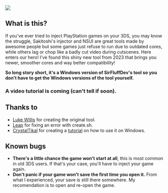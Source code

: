 <img src="https://files.catbox.moe/3zv3ts.png">

## What is this?
If you’ve ever tried to inject PlayStation games on your 3DS, you may know the struggle, Sakitoshi's injector and NSUI are great tools made by awesome people but some games just refuse to run due to outdated cores, while others lag or chop like a badly cut video during cutscenes. Here enters our hero! I’ve found this shiny new tool from 2023 that brings you newer, smoother cores and way better compatibility!

**So long story short, it's a Windows version of SirFluffDev's tool so you don't have to get the Windows versions of the tool yourself.**

### A video tutorial is coming (can't tell if soon).

## Thanks to
- [Luke Willis](https://github.com/SirFluffDev) for creating the original tool.
- [Leap](https://github.com/leapbtw) for fixing an error with create.sh.
- [CrystalTikal](https://gbatemp.net/members/crystaltikal.702551/) for creating a [tutorial](https://gbatemp.net/threads/release-ps1-forwarder-creator.550175/post-10490719) on how to use it on Windows.

## Known bugs
- **There's a little chance the game won't start at all**, this is most common in old 3DS users. If that's your case, you'll have to inject your game again.
- **Don't panic if your game won't save the first time you open it.** From what I experienced, your save is still there somewhere. My recomendation is to open and re-open the game.
